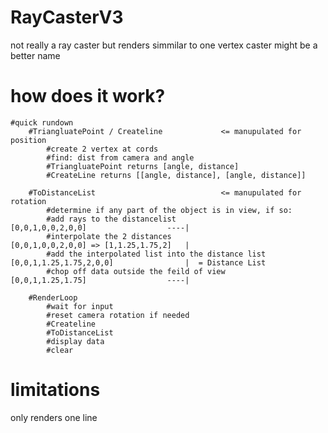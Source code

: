 # RayCasterV3
not really a ray caster but renders simmilar to one 
vertex caster might be a better name

# how does it work?
```
#quick rundown
    #TriangluatePoint / Createline             <= manupulated for position
        #create 2 vertex at cords
        #find: dist from camera and angle
        #TriangluatePoint returns [angle, distance]
        #CreateLine returns [[angle, distance], [angle, distance]]

    #ToDistanceList                            <= manupulated for rotation
        #determine if any part of the object is in view, if so:
        #add rays to the distancelist                           [0,0,1,0,0,2,0,0]                  ----|
        #interpolate the 2 distances                            [0,0,1,0,0,2,0,0] => [1,1.25,1.75,2]   |
        #add the interpolated list into the distance list       [0,0,1,1.25,1.75,2,0,0]                |  = Distance List
        #chop off data outside the feild of view                [0,0,1,1.25,1.75]                  ----|

    #RenderLoop
        #wait for input 
        #reset camera rotation if needed 
        #Createline
        #ToDistanceList
        #display data
        #clear

```
# limitations
only renders one line                   

